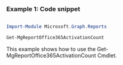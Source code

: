 ### Example 1: Code snippet

```powershell

Import-Module Microsoft.Graph.Reports

Get-MgReportOffice365ActivationCount

```
This example shows how to use the Get-MgReportOffice365ActivationCount Cmdlet.


